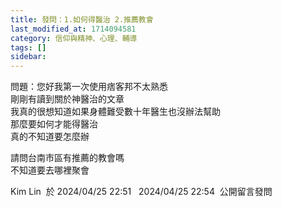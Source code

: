 ```yaml
---
title: 發問：1.如何得醫治 2.推薦教會
last_modified_at: 1714094581
category: 信仰與精神、心理、輔導
tags: []
sidebar: 
---
```


 <p>問題：您好我第一次使用痞客邦不太熟悉<br>
剛剛有讀到關於神醫治的文章<br>
我真的很想知道如果身體難受數十年醫生也沒辦法幫助<br>
那麼要如何才能得醫治<br>
真的不知道要怎麼辦</p>

<p>請問台南市區有推薦的教會嗎<br>
不知道要去哪裡聚會</p>

<p>Kim Lin&nbsp; 於 2024/04/25 22:51&nbsp; &nbsp;2024/04/25 22:54&nbsp; 公開留言發問</p>
